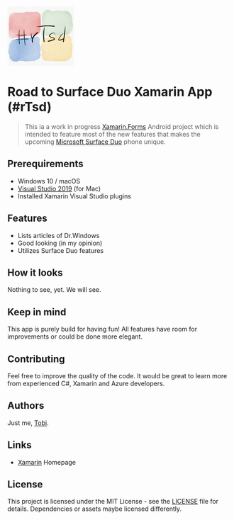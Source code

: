 ![#rTsd Logo](docs/logo-small.jpg)

# Road to Surface Duo Xamarin App (#rTsd)
> This ia a work in progress [Xamarin.Forms](https://dotnet.microsoft.com/apps/xamarin) Android project which is intended to feature most of the new features that makes the upcoming [Microsoft Surface Duo](https://www.microsoft.com/en-us/surface/devices/surface-duo) phone unique.

## Prerequirements
- Windows 10 / macOS 
- [Visual Studio 2019](https://visualstudio.microsoft.com/) (for Mac)
- Installed Xamarin Visual Studio plugins

## Features
- Lists articles of Dr.Windows
- Good looking (in my opinion)
- Utilizes Surface Duo features

## How it looks
Nothing to see, yet. We will see.

## Keep in mind
This app is purely build for having fun! All features have room for improvements or could be done more elegant.

## Contributing
Feel free to improve the quality of the code. It would be great to learn more from experienced C#, Xamarin and Azure developers.

## Authors
Just me, [Tobi]([https://tscholze.github.io).

## Links
- [Xamarin](https://dotnet.microsoft.com/apps/xamarin) Homepage


## License
This project is licensed under the MIT License - see the [LICENSE](LICENSE.md) file for details.
Dependencies or assets maybe licensed differently.
